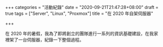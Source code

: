 +++
categories = "活動紀錄"
date = "2020-09-21T21:47:28+08:00"
draft = true
tags = ["Server", "Linux", "Proxmox"]
title = "在 2020 年自架伺服器"

+++

在 2020 年的暑假，我為了即將創立的團隊進行一系列的資訊基礎建設，在我家裡架了一台伺服器，紀錄一下整個過程。

